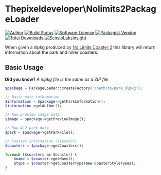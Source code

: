 Thepixeldeveloper\Nolimits2PackageLoader
=========================

[![Author](http://img.shields.io/badge/author-@colonelrosa-blue.svg)](https://twitter.com/colonelrosa)
[![Build Status](https://img.shields.io/travis/ThePixelDeveloper/NolimitsCoaster2PackageLoader/master.svg)](https://travis-ci.org/ThePixelDeveloper/NolimitsCoaster2PackageLoader)
[![Software License](https://img.shields.io/badge/license-MIT-brightgreen.svg)](LICENSE)
[![Packagist Version](https://img.shields.io/packagist/v/thepixeldeveloper/nolimitscoaster2packageloader.svg)](https://packagist.org/packages/thepixeldeveloper/nolimitscoaster2packageloader)
[![Total Downloads](https://img.shields.io/packagist/dt/thepixeldeveloper/nolimitscoaster2packageloader.svg)](https://packagist.org/packages/thepixeldeveloper/nolimitscoaster2packageloader)
[![SensioLabsInsight](https://img.shields.io/sensiolabs/i/ed6d56e8-c908-44dc-9154-a8edc8b168bc.svg)](https://insight.sensiolabs.com/projects/ed6d56e8-c908-44dc-9154-a8edc8b168bc)

When given a nlpkg produced by [No Limits Coaster 2](http://www.nolimitscoaster.com/) this library will return information about the park and roller coasters.

Basic Usage
-----

**Did you know?** _A nlpkg file is the same as a ZIP file_

``` php
$package = PackageLoader::createFactory('/path/to/park.nlpkg');

// Basic park information
$information = $package->getParkInformation();
$information->getAuthor();

// Raw preview image data
$image = $package->getPreviewImage();

// Raw NL2 park data
$park = $package->getParkFile();

// Coaster information (Iterator)
$coasters = $package->getCoasters();

foreach ($coasters as $coaster) {
    $name = $coaster->getName();
    $type = $coaster->getCoasterType(new CoasterStyleTypes);
}
```
